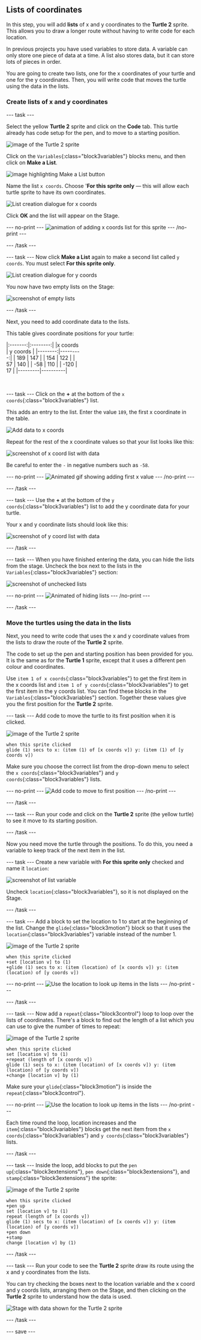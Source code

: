 ## Lists of coordinates

In this step, you will add **lists** of x and y coordinates to the **Turtle 2** sprite. This allows you to draw a longer route without having to write code for each location. 

In previous projects you have used variables to store data. A variable can only store one piece of data at a time. A list also stores data, but it can store lots of pieces in order. 

You are going to create two lists, one for the x coordinates of your turtle and one for the y coordinates. Then, you will write code that moves the turtle using the data in the lists. 

### Create lists of x and y coordinates

--- task ---

Select the yellow **Turtle 2** sprite and click on the **Code** tab. This turtle already has code setup for the pen, and to move to a starting position. 

![image of the Turtle 2 sprite](images/turtle-2-sprite.png)

 Click on the `Variables`{:class="block3variables"} blocks menu, and then click on **Make a List**.

![image highlighting Make a List button](images/turtle-2-make-a-list.png)

Name the list `x coords`. Choose '**For this sprite only** — this will allow each turtle sprite to have its own coordinates.

![List creation dialogue for x coords](images/turtle-2-x-list.png)

Click **OK** and the list will appear on the Stage.

--- no-print ---
![animation of adding x coords list for this sprite](images/add-x-coords-list.gif)
--- /no-print ---

--- /task ---

--- task ---
Now click **Make a List** again to make a second list called `y coords`. You must select **For this sprite only**. 

![List creation dialogue for y coords](images/turtle-2-y-list.png)

You now have two empty lists on the Stage:

![screenshot of empty lists](images/empty-lists.png)

--- /task ---

Next, you need to add coordinate data to the lists. 

This table gives coordinate positions for your turtle:

<div style="width:200px;">

|:-------:|:--------:|
|x coords | y coords |
|--------:|---------:|
| 189     | 147      |
| 154     | 122      |
| 57      | 140      |
| -58     | 110      |
| -120    | 17       |
|---------|----------|

<br/>
</div>

--- task ---
Click on the **+** at the bottom of the `x coords`{:class="block3variables"} list. 

This adds an entry to the list. Enter the value `189`, the first x coordinate in the table. 

![Add data to x coords](images/turtle-2-add-data.png)

Repeat for the rest of the x coordinate values so that your list looks like this:

![screenshot of x coord list with data](images/turtle-2-x-data.png)

Be careful to enter the `-` in negative numbers such as `-58`.

--- no-print ---
![Animated gif showing adding first x value](images/turtle-2-add-x-data.gif)
--- /no-print ---

--- /task ---

--- task ---
Use the **+** at the bottom of the `y coords`{:class="block3variables"} list to add the y coordinate data for your turtle. 

Your x and y coordinate lists should look like this:

![screenshot of y coord list with data](images/turtle-2-y-data.png)

--- /task ---

--- task ---
When you have finished entering the data, you can hide the lists from the stage. Uncheck the box next to the lists in the `Variables`{:class="block3variables"} section:

![screenshot of unchecked lists](images/turtle-2-uncheck-lists.png)

--- no-print ---
![Animated of hiding lists](images/turtle-2-hide-lists.gif)
--- /no-print ---

--- /task ---

### Move the turtles using the data in the lists

Next, you need to write code that uses the x and y coordinate values from the lists to draw the route of the **Turtle 2** sprite. 

The code to set up the pen and starting position has been provided for you. It is the same as for the **Turtle 1** sprite, except that it uses a different pen colour and coordinates. 

Use `item 1 of x coords`{:class="block3variables"} to get the first item in the x coords list and `item 1 of y coords`{:class="block3variables"} to get the first item in the y coords list. You can find these blocks in the `Variables`{:class="block3variables"} section. Together these values give you the first position for the **Turtle 2** sprite.

--- task ---
Add code to move the turtle to its first position when it is clicked. 

![image of the Turtle 2 sprite](images/turtle-2-sprite.png)

```blocks3
when this sprite clicked
glide (1) secs to x: (item (1) of [x coords v]) y: (item (1) of [y coords v])
```

Make sure you choose the correct list from the drop-down menu to select the `x coords`{:class="block3variables"} and `y coords`{:class="block3variables"} lists. 

--- no-print ---
![Add code to move to first position](images/turtle-2-first-position.gif)
--- /no-print ---

--- /task ---

--- task ---
Run your code and click on the **Turtle 2** sprite (the yellow turtle) to see it move to its starting position.

--- /task ---

Now you need move the turtle through the positions. To do this, you need a variable to keep track of the next item in the list. 

--- task ---
Create a new variable with **For this sprite only** checked and name it `location`:

![screenshot of list variable](images/turtle-2-location-variable.png)

Uncheck `location`{:class="block3variables"}, so it is not displayed on the Stage.

--- /task ---

--- task --- 
Add a block to set the location to 1 to start at the beginning of the list. Change the `glide`{:class="block3motion"} block so that it uses the `location`{:class="block3variables"} variable instead of the number 1. 

![image of the Turtle 2 sprite](images/turtle-2-sprite.png)

```blocks3
when this sprite clicked
+set [location v] to (1)
+glide (1) secs to x: (item (location) of [x coords v]) y: (item (location) of [y coords v])
```
--- no-print ---
![Use the location to look up items in the lists](images/turtle-2-use-location.gif)
--- /no-print ---

--- /task ---

--- task --- 
Now add a `repeat`{:class="block3control"} loop to loop over the lists of coordinates. There's a block to find out the length of a list which you can use to give the number of times to repeat: 

![image of the Turtle 2 sprite](images/turtle-2-sprite.png)

```blocks3
when this sprite clicked
set [location v] to (1) 
+repeat (length of [x coords v])
glide (1) secs to x: (item (location) of [x coords v]) y: (item (location) of [y coords v])
+change [location v] by (1)
```

Make sure your `glide`{:class="block3motion"} is inside the `repeat`{:class="block3control"}.

--- no-print ---
![Use the location to look up items in the lists](images/turtle-2-add-loop.gif)
--- /no-print ---

Each time round the loop, location increases and the `item`{:class="block3variables"} blocks get the next item from the `x coords`{:class="block3variables"} and `y coords`{:class="block3variables"} lists. 

--- /task ---

--- task ---
Inside the loop, add blocks to put the `pen up`{:class="block3extensions"}, `pen down`{:class="block3extensions"}, and `stamp`{:class="block3extensions"} the sprite:

![image of the Turtle 2 sprite](images/turtle-2-sprite.png)

```blocks3
when this sprite clicked
+pen up
set [location v] to (1) 
repeat (length of [x coords v])
glide (1) secs to x: (item (location) of [x coords v]) y: (item (location) of [y coords v])
+pen down
+stamp
change [location v] by (1)
```

--- /task ---

--- task ---
Run your code to see the **Turtle 2** sprite draw its route using the x and y coordinates from the lists. 

You can try checking the boxes next to the location variable and the x coord and y coords lists, arranging them on the Stage, and then clicking on the **Turtle 2** sprite to understand how the data is used.

![Stage with data shown for the Turtle 2 sprite](images/turtle-2-data-on-stage.png)

--- /task ---

--- save ---
